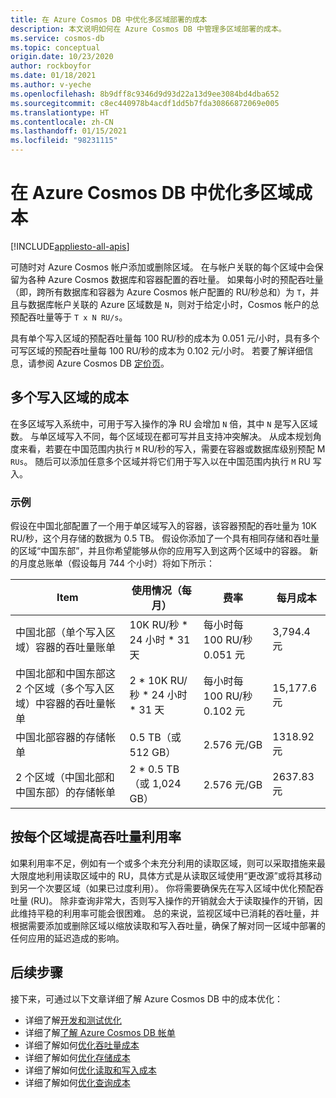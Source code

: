 ```yaml
---
title: 在 Azure Cosmos DB 中优化多区域部署的成本
description: 本文说明如何在 Azure Cosmos DB 中管理多区域部署的成本。
ms.service: cosmos-db
ms.topic: conceptual
origin.date: 10/23/2020
author: rockboyfor
ms.date: 01/18/2021
ms.author: v-yeche
ms.openlocfilehash: 8b9dff8c9346d9d93d22a13d9ee3084bd4dba652
ms.sourcegitcommit: c8ec440978b4acdf1dd5b7fda30866872069e005
ms.translationtype: HT
ms.contentlocale: zh-CN
ms.lasthandoff: 01/15/2021
ms.locfileid: "98231115"
---
```

# <a name="optimize-multi-region-cost-in-azure-cosmos-db"></a>在 Azure Cosmos DB 中优化多区域成本
[!INCLUDE[appliesto-all-apis](includes/appliesto-all-apis.md)]

可随时对 Azure Cosmos 帐户添加或删除区域。 在与帐户关联的每个区域中会保留为各种 Azure Cosmos 数据库和容器配置的吞吐量。 如果每小时的预配吞吐量（即，跨所有数据库和容器为 Azure Cosmos 帐户配置的 RU/秒总和）为 `T`，并且与数据库帐户关联的 Azure 区域数是 `N`，则对于给定小时，Cosmos 帐户的总预配吞吐量等于 `T x N RU/s`。

<!--MOONCAKE: $0.008 against CNY0.051 on 100 RU/s for Azure China-->

具有单个写入区域的预配吞吐量每 100 RU/秒的成本为 0.051 元/小时，具有多个可写区域的预配吞吐量每 100 RU/秒的成本为 0.102 元/小时。 若要了解详细信息，请参阅 Azure Cosmos DB [定价页](https://www.azure.cn/pricing/details/cosmos-db/)。

<!--MOONCAKE: $0.008 against CNY0.051 on 100 RU/s for Azure China-->

## <a name="costs-for-multiple-write-regions"></a>多个写入区域的成本

在多区域写入系统中，可用于写入操作的净 RU 会增加 `N` 倍，其中 `N` 是写入区域数。 与单区域写入不同，每个区域现在都可写并且支持冲突解决。 从成本规划角度来看，若要在中国范围内执行 `M` RU/秒的写入，需要在容器或数据库级别预配 M `RUs`。 随后可以添加任意多个区域并将它们用于写入以在中国范围内执行 `M` RU 写入。

### <a name="example"></a>示例

假设在中国北部配置了一个用于单区域写入的容器，该容器预配的吞吐量为 10K RU/秒，这个月存储的数据为 0.5 TB。 假设你添加了一个具有相同存储和吞吐量的区域“中国东部”，并且你希望能够从你的应用写入到这两个区域中的容器。 新的月度总账单（假设每月 744 个小时）将如下所示：

<!--MOONCAKE: Master region(WEST US) is China North, and the other regions are China East-->

|**Item**|**使用情况（每月）**|**费率**|**每月成本**|
|----|----|----|----|
|中国北部（单个写入区域）容器的吞吐量账单 |10K RU/秒 * 24 小时 * 31 天 |每小时每 100 RU/秒 0.051 元 |3,794.4 元 |
|中国北部和中国东部这 2 个区域（多个写入区域）中容器的吞吐量帐单 |2 * 10K RU/秒 * 24 小时 * 31 天|每小时每 100 RU/秒 0.102 元 |15,177.6 元 |
|中国北部容器的存储帐单 | 0.5 TB（或 512 GB）  |2.576 元/GB | 1318.92 元 |
|2 个区域（中国北部和中国东部）的存储帐单 | 2 * 0.5 TB（或 1,024 GB） |2.576 元/GB  | 2637.83 元 |

<!--MOONCAKE: Master region(WEST US) is China North, and the other 3 regions are China East-->

## <a name="improve-throughput-utilization-on-a-per-region-basis"></a>按每个区域提高吞吐量利用率

如果利用率不足，例如有一个或多个未充分利用的读取区域，则可以采取措施来最大限度地利用读取区域中的 RU，具体方式是从读取区域使用“更改源”或将其移动到另一个次要区域（如果已过度利用）。 你将需要确保先在写入区域中优化预配吞吐量 (RU)。 除非查询非常大，否则写入操作的开销就会大于读取操作的开销，因此维持平稳的利用率可能会很困难。 总的来说，监视区域中已消耗的吞吐量，并根据需要添加或删除区域以缩放读取和写入吞吐量，确保了解对同一区域中部署的任何应用的延迟造成的影响。

## <a name="next-steps"></a>后续步骤

接下来，可通过以下文章详细了解 Azure Cosmos DB 中的成本优化：

* 详细了解[开发和测试优化](optimize-dev-test.md)
* 详细了解[了解 Azure Cosmos DB 帐单](understand-your-bill.md)
* 详细了解如何[优化吞吐量成本](optimize-cost-throughput.md)
* 详细了解如何[优化存储成本](optimize-cost-storage.md)
* 详细了解如何[优化读取和写入成本](optimize-cost-reads-writes.md)
* 详细了解如何[优化查询成本](./optimize-cost-reads-writes.md)

<!-- Update_Description: update meta properties, wording update, update link -->